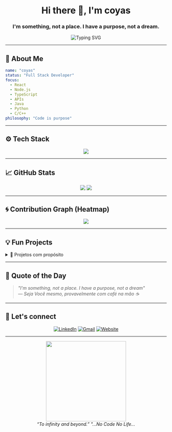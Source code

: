<h1 align="center">Hi there 👋, I'm coyas</h1>
<h3 align="center">I'm something, not a place. I have a purpose, not a dream.</h3>

<p align="center">
  <img src="https://readme-typing-svg.demolab.com?font=Fira+Code&size=22&pause=1000&color=F75C7E&width=435&lines=To+infinity+and+beyond...;No+Code+No+Life!;Building+cool+stuff+with+code." alt="Typing SVG" />
</p>

---

## 🧠 About Me

```yaml
name: "coyas"
status: "Full Stack Developer"
focus:
  - React
  - Node.js
  - TypeScript
  - APIs
  - Java
  - Python
  - C/C++
philosophy: "Code is purpose"
```

---

## ⚙️ Tech Stack

<p align="center">
  <img src="https://skillicons.dev/icons?i=js,ts,react,nodejs,python,html,css,tailwind,postgres,mongodb,docker,git,mysql,java,c/c++,rust" />
</p>

---

## 📈 GitHub Stats

<p align="center">
  <img src="https://github-readme-stats.vercel.app/api?username=coyas&show_icons=true&theme=radical&hide=issues" />
  <img src="https://github-readme-stats.vercel.app/api/top-langs/?username=coyas&layout=compact&theme=radical" />
</p>

---

## 🌀 Contribution Graph (Heatmap)

<p align="center">
  <img src="https://github-readme-activity-graph.vercel.app/graph?username=coyas&theme=tokyo-night&hide_border=true" />
</p>

---

## 💡 Fun Projects

<details>
  <summary>🧹 Projetos com propósito</summary>

  - 🚀 [ChitraOS](https://github.com/Coyas/chitraOS): Sistema Operativo feito inteiramente em RUST.
  - 🧙‍♂️ [DoutorChip](https://github.com/TerraSystemWS/DoutorChip): Um Doutor que alivia as dores das maquinas? 
  - 📦 [KriolStock](https://github.com/KriolStock-lda/kriolstockweb): Automatizando o tédio.

</details>

---

## 🗿 Quote of the Day

> *"I'm something, not a place. I have a purpose, not a dream"*  
> *— Seja Você mesmo, provavelmente com café na mão ☕*

---

## 📢 Let's connect

<p align="center">
  <a href="https://linkedin.com/in/SEULINKEDIN" target="_blank"><img alt="LinkedIn" src="https://img.shields.io/badge/LinkedIn-0A66C2?style=for-the-badge&logo=linkedin&logoColor=white" /></a>
  <a href="mailto:seu@email.com"><img alt="Gmail" src="https://img.shields.io/badge/email-D14836?style=for-the-badge&logo=gmail&logoColor=white" /></a>
  <a href="https://seuportfolio.com"><img alt="Website" src="https://img.shields.io/badge/website-000000?style=for-the-badge&logo=About.me&logoColor=white" /></a>
</p>

---

<p align="center">
  <img src="https://media.giphy.com/media/qgQUggAC3Pfv687qPC/giphy.gif" width="250" />
  <br>
  <em>“To infinity and beyond.”</em>
  <em>"...No Code No Life...</em>
</p>
